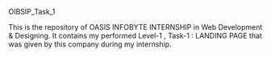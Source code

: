 OIBSIP_Task_1

This is the repository of OASIS INFOBYTE INTERNSHIP in Web Development & Designing. It contains my performed Level-1 , Task-1 : LANDING PAGE that was given by this company during my internship.
